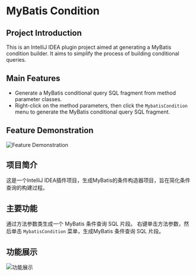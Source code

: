 # MyBatis Condition

## Project Introduction
This is an IntelliJ IDEA plugin project aimed at generating a MyBatis condition builder. It aims to simplify the process of building conditional queries.

## Main Features
- Generate a MyBatis conditional query SQL fragment from method parameter classes.
- Right-click on the method parameters, then click the `MybatisCondition` menu to generate the MyBatis conditional query SQL fragment.

## Feature Demonstration

![Feature Demonstration](https://github.com/tanshion/mybatis-condition/blob/main/doc/1.gif?raw=true)


## 项目简介

这是一个IntelliJ IDEA插件项目，生成MyBatis的条件构造器项目，旨在简化条件查询的构建过程。

## 主要功能

通过方法参数类生成一个 MyBatis 条件查询 SQL 片段。
右键单击方法参数，然后单击 `MybatisCondition` 菜单，生成MyBatis 条件查询 SQL 片段。

## 功能展示

![功能展示](https://github.com/tanshion/mybatis-condition/blob/main/doc/1.gif?raw=true)